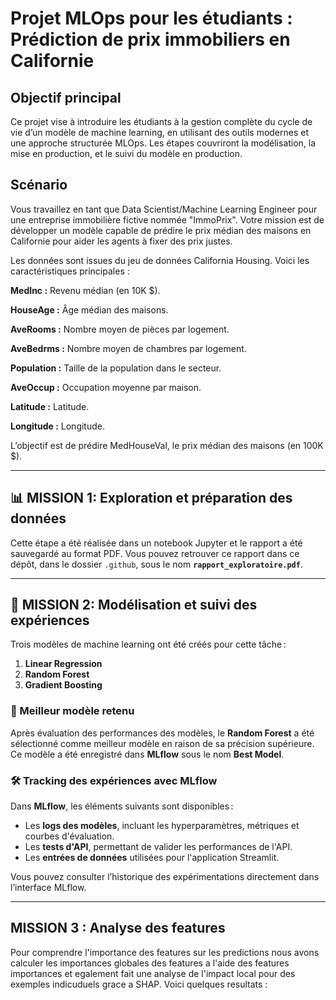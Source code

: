 # Projet MLOps pour les étudiants : Prédiction de prix immobiliers en Californie

## Objectif principal
Ce projet vise à introduire les étudiants à la gestion complète du cycle de vie d’un modèle de machine learning, en utilisant des outils modernes et une approche structurée MLOps. Les étapes couvriront la modélisation, la mise en production, et le suivi du modèle en production.

## Scénario
Vous travaillez en tant que Data Scientist/Machine Learning Engineer pour une entreprise immobilière fictive nommée "ImmoPrix". Votre mission est de développer un modèle capable de prédire le prix médian des maisons en Californie pour aider les agents à fixer des prix justes.

Les données sont issues du jeu de données California Housing. Voici les caractéristiques principales :

**MedInc :**  Revenu médian (en 10K $).

**HouseAge :** Âge médian des maisons.

**AveRooms :** Nombre moyen de pièces par logement.

**AveBedrms :** Nombre moyen de chambres par logement.

**Population :** Taille de la population dans le secteur.

**AveOccup :** Occupation moyenne par maison.

**Latitude :** Latitude.

**Longitude :** Longitude.

L’objectif est de prédire MedHouseVal, le prix médian des maisons (en 100K $).

---
## 📊 MISSION 1: Exploration et préparation des données

Cette étape a été réalisée dans un notebook Jupyter et le rapport a été sauvegardé au format PDF. Vous pouvez retrouver ce rapport dans ce dépôt, dans le dossier `.github`, sous le nom **`rapport_exploratoire.pdf`**.

---

## 🤖 MISSION 2: Modélisation et suivi des expériences

Trois modèles de machine learning ont été créés pour cette tâche :
1. **Linear Regression**
2. **Random Forest**
3. **Gradient Boosting**

### 🎯 Meilleur modèle retenu
Après évaluation des performances des modèles, le **Random Forest** a été sélectionné comme meilleur modèle en raison de sa précision supérieure. Ce modèle a été enregistré dans **MLflow** sous le nom **Best Model**.

### 🛠️ Tracking des expériences avec MLflow
Dans **MLflow**, les éléments suivants sont disponibles :
- Les **logs des modèles**, incluant les hyperparamètres, métriques et courbes d'évaluation.
- Les **tests d'API**, permettant de valider les performances de l'API.
- Les **entrées de données** utilisées pour l'application Streamlit.

Vous pouvez consulter l’historique des expérimentations directement dans l’interface MLflow.

---

## MISSION 3 : Analyse des features

Pour comprendre l'importance des features sur les predictions nous avons calculer les importances globales des features a l'aide des features importances et egalement fait une analyse de l'impact local pour des exemples indicuduels grace a SHAP. 
Voici quelques resultats : 
```

```



